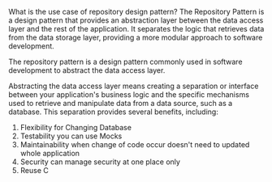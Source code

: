 What is the use case of repository design pattern?
The Repository Pattern is a design pattern that provides an abstraction layer between the data access layer and the rest of the application. It separates the logic that retrieves data from the data storage layer, providing a more modular approach to software development.

The repository pattern is a design pattern commonly used in software development to abstract the data access layer.

Abstracting the data access layer means creating a separation or interface between your application's business logic and the specific mechanisms used to retrieve and manipulate data from a data source, such as a database. This separation provides several benefits, including:
1. Flexibility for Changing Database
2. Testability you can use Mocks
3. Maintainability when change of code occur doesn't need to updated whole application
4. Security can manage security at one place only
5. Reuse C
